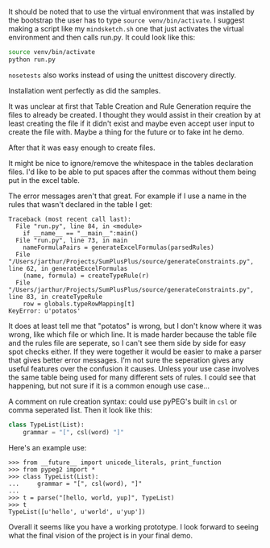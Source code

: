 It should be noted that to use the virtual environment that was installed by the bootstrap the user has to type `source venv/bin/activate`. I suggest making a script like my `mindsketch.sh` one that just activates the virtual environment and then calls run.py. It could look like this:

```bash
source venv/bin/activate
python run.py
```

`nosetests` also works instead of using the unittest discovery directly.

Installation went perfectly as did the samples.

It was unclear at first that Table Creation and Rule Generation require the files to already be created. I thought they would assist in their creation by at least creating the file if it didn't exist and maybe even accept user input to create the file with. Maybe a thing for the future or to fake int he demo.

After that it was easy enough to create files.

It might be nice to ignore/remove the whitespace in the tables declaration files. I'd like to be able to put spaces after the commas without them being put in the excel table.

The error messages aren't that great. For example if I use a name in the rules that wasn't declared in the table I get:

```
Traceback (most recent call last):
  File "run.py", line 84, in <module>
    if __name__ == "__main__":main()
  File "run.py", line 73, in main
    nameFormulaPairs = generateExcelFormulas(parsedRules)
  File "/Users/jarthur/Projects/SumPlusPlus/source/generateConstraints.py", line 62, in generateExcelFormulas
    (name, formula) = createTypeRule(r)
  File "/Users/jarthur/Projects/SumPlusPlus/source/generateConstraints.py", line 83, in createTypeRule
    row = globals.typeRowMapping[t]
KeyError: u'potatos'
```

It does at least tell me that "potatos" is wrong, but I don't know where it was wrong, like which file or which line.
It is made harder because the table file and the rules file are seperate, so I can't see them side by side for easy spot checks either. If they were together it would be easier to make a parser that gives better error messages. I'm not sure the seperation gives any useful features over the confusion it causes. Unless your use case involves the same table being used for many different sets of rules. I could see that happening, but not sure if it is a common enough use case...

A comment on rule creation syntax: could use pyPEG's built in `csl` or comma seperated list. Then it look like this:

```python
class TypeList(List):
	grammar = "[", csl(word) "]"
```

Here's an example use:
```shell
>>> from __future__ import unicode_literals, print_function
>>> from pypeg2 import *
>>> class TypeList(List):
...     grammar = "[", csl(word), "]"
... 
>>> t = parse("[hello, world, yup]", TypeList)
>>> t
TypeList([u'hello', u'world', u'yup'])
```


Overall it seems like you have a working prototype. I look forward to seeing what the final vision of the project is in your final demo.

